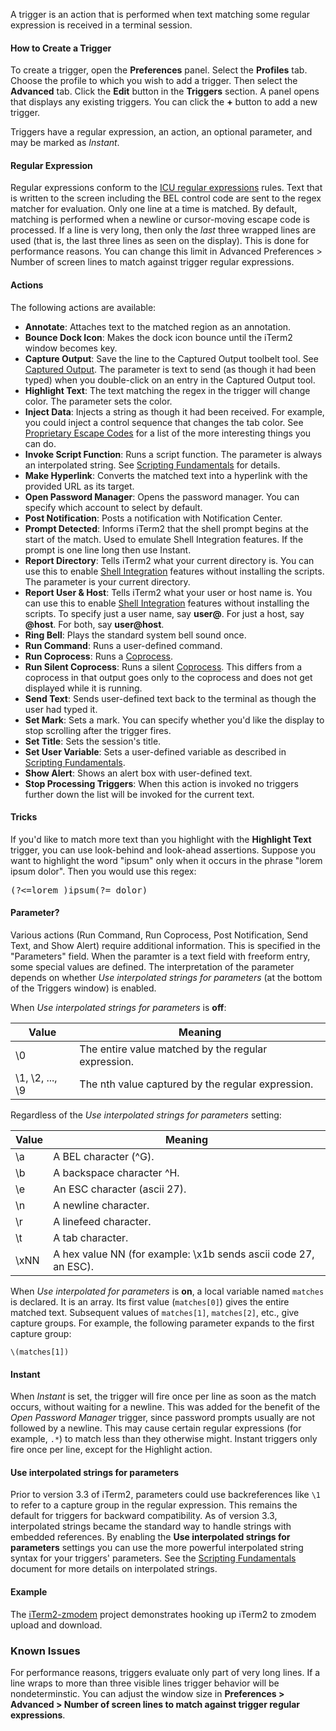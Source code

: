 A trigger is an action that is performed when text matching some regular expression is received in a terminal session.

#### How to Create a Trigger
To create a trigger, open the **Preferences** panel. Select the **Profiles** tab. Choose the profile to which you wish to add a trigger. Then select the **Advanced** tab. Click the **Edit** button in the **Triggers** section. A panel opens that displays any existing triggers. You can click the **+** button to add a new trigger.

Triggers have a regular expression, an action, an optional parameter, and may be marked as *Instant*.

#### Regular Expression
Regular expressions conform to the <a href="https://unicode-org.github.io/icu/userguide/strings/regexp.html">ICU regular expressions</a> rules. Text that is written to the screen including the BEL control code are sent to the regex matcher for evaluation. Only one line at a time is matched. By default, matching is performed when a newline or cursor-moving escape code is processed. If a line is very long, then only the *last* three wrapped lines are used (that is, the last three lines as seen on the display). This is done for performance reasons. You can change this limit in Advanced Preferences &gt; Number of screen lines to match against trigger regular expressions.

#### Actions
The following actions are available:

  * **Annotate**: Attaches text to the matched region as an annotation.
  * **Bounce Dock Icon**: Makes the dock icon bounce until the iTerm2 window becomes key.
  * **Capture Output**: Save the line to the Captured Output toolbelt tool. See <a href="documentation-captured-output.html">Captured Output</a>. The parameter is text to send (as though it had been typed) when you double-click on an entry in the Captured Output tool.
  * **Highlight Text**: The text matching the regex in the trigger will change color. The parameter sets the color.
  * **Inject Data**: Injects a string as though it had been received. For example, you could inject a control sequence that changes the tab color. See <a href="documentation-escape-codes.html">Proprietary Escape Codes</a> for a list of the more interesting things you can do.
  * **Invoke Script Function**: Runs a script function. The parameter is always an interpolated string. See <a href="documentation-scripting-fundamentals.html">Scripting Fundamentals</a> for details.
  * **Make Hyperlink**: Converts the matched text into a hyperlink with the provided URL as its target.
  * **Open Password Manager**: Opens the password manager. You can specify which account to select by default.
  * **Post Notification**: Posts a notification with Notification Center.
  * **Prompt Detected**: Informs iTerm2 that the shell prompt begins at the start of the match. Used to emulate Shell Integration features. If the prompt is one line long then use Instant.
  * **Report Directory**: Tells iTerm2 what your current directory is. You can use this to enable <a href="documentation-shell-integration.html">Shell Integration</a> features without installing the scripts. The parameter is your current directory.
  * **Report User & Host**: Tells iTerm2 what your user or host name is. You can use this to enable <a href="documentation-shell-integration.html">Shell Integration</a> features without installing the scripts. To specify just a user name, say **user@**. For just a host, say **@host**. For both, say **user@host**.
  * **Ring Bell**: Plays the standard system bell sound once.
  * **Run Command**: Runs a user-defined command.
  * **Run Coprocess**: Runs a <a href="documentation-coprocesses.html">Coprocess</a>.
  * **Run Silent Coprocess**: Runs a silent <a href="documentation-coprocesses.html">Coprocess</a>. This differs from a coprocess in that output goes only to the coprocess and does not get displayed while it is running.
  * **Send Text**: Sends user-defined text back to the terminal as though the user had typed it.
  * **Set Mark**: Sets a mark. You can specify whether you'd like the display to stop scrolling after the trigger fires.
  * **Set Title**: Sets the session's title.
  * **Set User Variable**: Sets a user-defined variable as described in <a href="documentation-scripting-fundamentals.html">Scripting Fundamentals</a>.
  * **Show Alert**: Shows an alert box with user-defined text.
  * **Stop Processing Triggers**: When this action is invoked no triggers further down the list will be invoked for the current text.

#### Tricks

If you'd like to match more text than you highlight with the **Highlight Text** trigger, you can use look-behind and look-ahead assertions. Suppose you want to highlight the word "ipsum" only when it occurs in the phrase "lorem ipsum dolor". Then you would use this regex:

<pre>
(?<=lorem )ipsum(?= dolor)
</pre>

#### Parameter?
Various actions (Run Command, Run Coprocess, Post Notification, Send Text, and Show Alert) require additional information. This is specified in the "Parameters" field. When the paramter is a text field with freeform entry, some special values are defined. The interpretation of the parameter depends on whether *Use interpolated strings for parameters* (at the bottom of the Triggers window) is enabled.

When *Use interpolated strings for parameters* is **off**:
<table>
        <thead>
                <tr>
                        <th>Value</th>
                        <th>Meaning</th>
                </tr>
        </thead>
        <tbody>
                <tr>
                        <td>\0</td>
                        <td>The entire value matched by the regular expression.</td>
                </tr>
                <tr>
                        <td>\1, \2, ..., \9</td>
                        <td>The nth value captured by the regular expression.</td>
                </tr>
        </tbody>
</table>

Regardless of the *Use interpolated strings for parameters* setting:

<table>
        <thead>
                <tr>
                        <th>Value</th>
                        <th>Meaning</th>
                </tr>
        </thead>
                <tr>
                        <td>\a</td>
                        <td>A BEL character (^G).</td>
                </tr>
                <tr>
                        <td>\b</td>
                        <td>A backspace character ^H.</td>
                </tr>
                <tr>
                        <td>\e</td>
                        <td>An ESC character (ascii 27).</td>
                </tr>
                <tr>
                        <td>\n</td>
                        <td>A newline character.</td>
                </tr>
                <tr>
                        <td>\r</td>
                        <td>A linefeed character.</td>
                </tr>
                <tr>
                        <td>\t</td>
                        <td>A tab character.</td>
                </tr>
                <tr>
                        <td>\xNN</td>
                        <td>A hex value NN (for example: \x1b sends ascii code 27, an ESC).</td>
                </tr>
        </tbody>
</table>

When *Use interpolated for parameters* is **on**, a local variable named `matches` is declared. It is an array. Its first value (`matches[0]`) gives the entire matched text. Subsequent values of `matches[1]`, `matches[2]`, etc., give capture groups. For example, the following parameter expands to the first capture group:

```
\(matches[1])
```

#### Instant
When <i>Instant</i> is set, the trigger will fire once per line as soon as the match occurs, without waiting for a newline. This was added for the benefit of the <i>Open Password Manager</i> trigger, since password prompts usually are not followed by a newline. This may cause certain regular expressions (for example, `.*`) to match less than they otherwise might. Instant triggers only fire once per line, except for the Highlight action.

#### Use interpolated strings for parameters

Prior to version 3.3 of iTerm2, parameters could use backreferences like `\1` to refer to a capture group in the regular expression. This remains the default for triggers for backward compatibility. As of version 3.3, interpolated strings became the standard way to handle strings with embedded references. By enabling the **Use interpolated strings for parameters** settings you can use the more powerful interpolated string syntax for your triggers' parameters. See the <a href="documentation-scripting-fundamentals.html">Scripting Fundamentals</a> document for more details on interpolated strings.

#### Example
The [iTerm2-zmodem](https://github.com/RobberPhex/iTerm2-zmodem) project demonstrates hooking up iTerm2 to zmodem upload and download.

### Known Issues

For performance reasons, triggers evaluate only part of very long lines. If a line wraps to more than three visible lines trigger behavior will be nondeterminstic. You can adjust the window size in **Preferences > Advanced > Number of screen lines to match against trigger regular expressions**.

